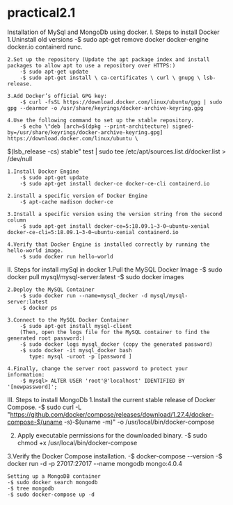 # practical2.1
Installation of MySql and MongoDb using docker.
I. Steps to install Docker
    1.Uninstall old versions
        -$ sudo apt-get remove docker docker-engine docker.io containerd runc.

    2.Set up the repository (Update the apt package index and install packages to allow apt to use a repository over HTTPS:)
        -$ sudo apt-get update
        -$ sudo apt-get install \ ca-certificates \ curl \ gnupg \ lsb-release.

    3.Add Docker’s official GPG key:
        -$ curl -fsSL https://download.docker.com/linux/ubuntu/gpg | sudo gpg --dearmor -o /usr/share/keyrings/docker-archive-keyring.gpg

    4.Use the following command to set up the stable repository. 
        -$ echo \"deb [arch=$(dpkg --print-architecture) signed-by=/usr/share/keyrings/docker-archive-keyring.gpg] https://download.docker.com/linux/ubuntu \
  $(lsb_release -cs) stable" test | sudo tee /etc/apt/sources.list.d/docker.list > /dev/null

    1.Install Docker Engine
        -$ sudo apt-get update
        -$ sudo apt-get install docker-ce docker-ce-cli containerd.io

    2.install a specific version of Docker Engine
        -$ apt-cache madison docker-ce

    3.Install a specific version using the version string from the second column
        -$ sudo apt-get install docker-ce=5:18.09.1~3-0~ubuntu-xenial docker-ce-cli=5:18.09.1~3-0~ubuntu-xenial containerd.io
    
    4.Verify that Docker Engine is installed correctly by running the hello-world image.
        -$ sudo docker run hello-world

II. Steps for install mySql in docker 
   1.Pull the MySQL Docker Image
        -$ sudo docker pull mysql/mysql-server:latest
        -$ sudo docker images

    2.Deploy the MySQL Container
        -$ sudo docker run --name=mysql_docker -d mysql/mysql-server:latest
        -$ docker ps

    3.Connect to the MySQL Docker Container
        -$ sudo apt-get install mysql-client
        (Then, open the logs file for the MySQL container to find the generated root password:)
        -$ sudo docker logs mysql_docker (copy the generated password)
        -$ sudo docker -it mysql_docker bash
           type: mysql -uroot -p [password ]

    4.Finally, change the server root password to protect your information:
        -$ mysql> ALTER USER 'root'@'localhost' IDENTIFIED BY '[newpassword]';

III. Steps to install MongoDb
 1.Install the current stable release of Docker Compose.
        -$ sudo curl -L "https://github.com/docker/compose/releases/download/1.27.4/docker-compose-$(uname -s)-$(uname -m)" -o /usr/local/bin/docker-compose

 2. Apply executable permissions for the downloaded binary.
    -$ sudo chmod +x /usr/local/bin/docker-compose

 3.Verify the Docker Compose installation.
    -$ docker-compose --version
    -$ docker run -d -p 27017:27017 --name mongodb mongo:4.0.4

    Setting up a MongoDB container
    -$ sudo docker search mongodb
    -$ tree mongodb 
    -$ sudo docker-compose up -d


            


    
